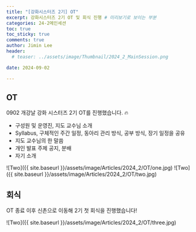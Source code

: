 ```yaml
---
title: "[강화시스터즈 2기] OT"
excerpt: 강화시스터즈 2기 OT 및 회식 진행 # 미리보기로 보이는 부분
categories: 24-2메인세션
toc: true
toc_sticky: true
comments: true
author: Jimin Lee
header:
  # teaser: ../assets/image/Thumbnail/2024_2_MainSession.png

date: 2024-09-02

---
```


## OT

0902 개강날 강화 시스터즈 2기 OT를 진행했습니다. 🔥

- 구성원 및 운영진, 지도 교수님 소개
- Syllabus, 구체적인 주간 일정, 동아리 관리 방식, 공부 방식, 장기 일정을 공유
- 지도 교수님의 한 말씀 
- 개인 발표 주제 공지, 분배
- 자기 소개 

![Two]({{ site.baseurl }}/assets/image/Articles/2024_2/OT/one.jpg)
![Two]({{ site.baseurl }}/assets/image/Articles/2024_2/OT/two.jpg)

## 회식  
OT 종료 이후 신촌으로 이동해 2기 첫 회식을 진행했습니다!  

![Two]({{ site.baseurl }}/assets/image/Articles/2024_2/OT/three.jpg)
